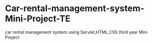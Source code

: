 # Car-rental-management-system-Mini-Project-TE
car rental management system using Servlet,HTML,CSS third year Mini Project
